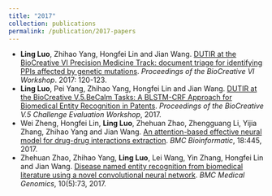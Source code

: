 ```yaml
---
title: "2017"
collection: publications
permalink: /publication/2017-papers
---
```

- **Ling Luo**, Zhihao Yang, Hongfei Lin and Jian Wang. [DUTIR at the BioCreative VI Precision Medicine Track: document triage for identifying PPIs affected by genetic mutations](https://www.researchgate.net/profile/Ling_Luo11/publication/326040871_DUTIR_at_the_BioCreative_VI_Precision_Medicine_Track_Document_Triage_for_Identifying_PPIs_Affected_by_Genetic_Mutations/links/5b34f03d0f7e9b0df5d3f586/DUTIR-at-the-BioCreative-VI-Precision-Medicine-Track-Document-Triage-for-Identifying-PPIs-Affected-by-Genetic-Mutations.pdf). *Proceedings of the BioCreative VI Workshop*. 2017: 120-123.
- **Ling Luo**, Pei Yang, Zhihao Yang, Hongfei Lin and Jian Wang. [DUTIR at the BioCreative V.5.BeCalm Tasks: A BLSTM-CRF Approach for Biomedical Entity Recognition in Patents](http://www.biocreative.org/media/store/files/2017/BioCreative_V5_paper4.pdf). *Proceedings of the BioCreative V.5 Challenge Evaluation Workshop*, 2017. 
- Wei Zheng, Hongfei Lin, **Ling Luo**, Zhehuan Zhao, Zhengguang Li, Yijia Zhang, Zhihao Yang and Jian Wang. [An attention-based effective neural model for drug-drug interactions extraction](https://bmcbioinformatics.biomedcentral.com/articles/10.1186/s12859-017-1855-x). *BMC Bioinformatic*, 18:445, 2017.
- Zhehuan Zhao, Zhihao Yang, **Ling Luo**, Lei Wang, Yin Zhang, Hongfei Lin and Jian Wang. [Disease named entity recognition from biomedical literature using a novel convolutional neural network](https://bmcmedgenomics.biomedcentral.com/articles/10.1186/s12920-017-0316-8). *BMC Medical Genomics*, 10(5):73, 2017.
